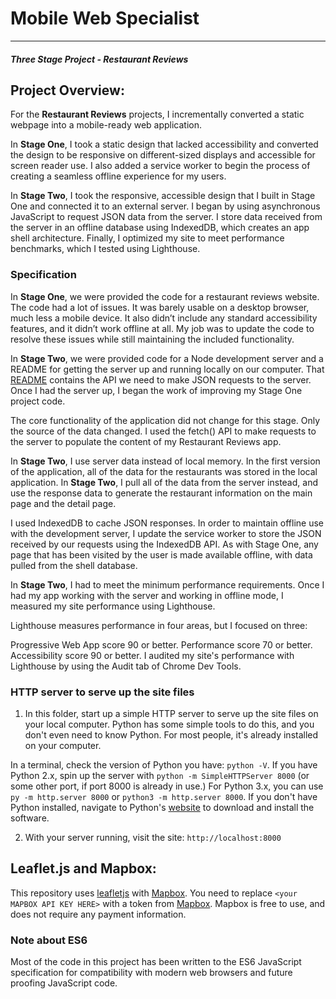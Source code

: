 # Mobile Web Specialist
---
#### _Three Stage Project - Restaurant Reviews_




## Project Overview:

For the **Restaurant Reviews** projects, I incrementally converted a static webpage into a mobile-ready web application. 

In **Stage One**, I took a static design that lacked accessibility and converted the design to be responsive on different-sized displays and accessible for screen reader use. I also added a service worker to begin the process of creating a seamless offline experience for my users.

In **Stage Two**, I took the responsive, accessible design that I built in Stage One and connected it to an external server. I began by using asynchronous JavaScript to request JSON data from the server. I store data received from the server in an offline database using IndexedDB, which creates an app shell architecture. Finally, I optimized my site to meet performance benchmarks, which I tested using Lighthouse.


### Specification

In **Stage One**, we were provided the code for a restaurant reviews website. The code had a lot of issues. It was barely usable on a desktop browser, much less a mobile device. It also didn’t include any standard accessibility features, and it didn’t work offline at all. My job was to update the code to resolve these issues while still maintaining the included functionality. 

In **Stage Two**, we were provided code for a Node development server and a README for getting the server up and running locally on our computer. That [README](https://github.com/rob4abcba/mws-restaurant-stage-2-server/blob/master/README.md) contains the API we need to make JSON requests to the server. Once I had the server up, I began the work of improving my Stage One project code.

The core functionality of the application did not change for this stage. Only the source of the data changed. I used the fetch() API to make requests to the server to populate the content of my Restaurant Reviews app.

In **Stage Two**, I use server data instead of local memory. In the first version of the application, all of the data for the restaurants was stored in the local application. In **Stage Two**, I pull all of the data from the server instead, and use the response data to generate the restaurant information on the main page and the detail page.

I used IndexedDB to cache JSON responses. In order to maintain offline use with the development server, I update the service worker to store the JSON received by our requests using the IndexedDB API. As with Stage One, any page that has been visited by the user is made available offline, with data pulled from the shell database.

In **Stage Two**, I had to meet the minimum performance requirements. Once I had my app working with the server and working in offline mode, I measured my site performance using Lighthouse.

Lighthouse measures performance in four areas, but I focused on three:

Progressive Web App score 90 or better.
Performance score 70 or better.
Accessibility score 90 or better.
I audited my site's performance with Lighthouse by using the Audit tab of Chrome Dev Tools.


### HTTP server to serve up the site files

1. In this folder, start up a simple HTTP server to serve up the site files on your local computer. Python has some simple tools to do this, and you don't even need to know Python. For most people, it's already installed on your computer. 

In a terminal, check the version of Python you have: `python -V`. If you have Python 2.x, spin up the server with `python -m SimpleHTTPServer 8000` (or some other port, if port 8000 is already in use.) For Python 3.x, you can use `py -m http.server 8000` or `python3 -m http.server 8000`. If you don't have Python installed, navigate to Python's [website](https://www.python.org/) to download and install the software.

2. With your server running, visit the site: `http://localhost:8000`


## Leaflet.js and Mapbox:

This repository uses [leafletjs](https://leafletjs.com/) with [Mapbox](https://www.mapbox.com/). You need to replace `<your MAPBOX API KEY HERE>` with a token from [Mapbox](https://www.mapbox.com/). Mapbox is free to use, and does not require any payment information. 

### Note about ES6

Most of the code in this project has been written to the ES6 JavaScript specification for compatibility with modern web browsers and future proofing JavaScript code.



